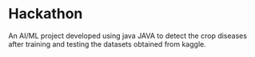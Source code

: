 # Hackathon
An  AI/ML project developed using java JAVA to detect the crop diseases after training and testing the datasets obtained from kaggle.  
